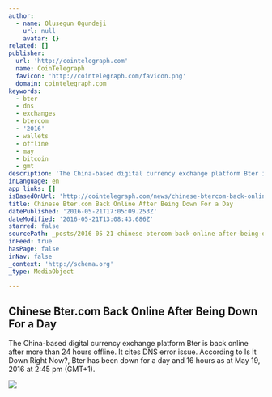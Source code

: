 ```yaml
---
author:
  - name: Olusegun Ogundeji
    url: null
    avatar: {}
related: []
publisher:
  url: 'http://cointelegraph.com'
  name: CoinTelegraph
  favicon: 'http://cointelegraph.com/favicon.png'
  domain: cointelegraph.com
keywords:
  - bter
  - dns
  - exchanges
  - btercom
  - '2016'
  - wallets
  - offline
  - may
  - bitcoin
  - gmt
description: 'The China-based digital currency exchange platform Bter is back online after more than 24 hours offline. It cites DNS error issue. According to Is It Down Right Now?, Bter has been down for a day and 16 hours as at May 19, 2016 at 2:45 pm (GMT+1).'
inLanguage: en
app_links: []
isBasedOnUrl: 'http://cointelegraph.com/news/chinese-btercom-back-online-after-being-down-for-a-day'
title: Chinese Bter.com Back Online After Being Down For a Day
datePublished: '2016-05-21T17:05:09.253Z'
dateModified: '2016-05-21T13:08:43.686Z'
starred: false
sourcePath: _posts/2016-05-21-chinese-btercom-back-online-after-being-down-for-a-day.md
inFeed: true
hasPage: false
inNav: false
_context: 'http://schema.org'
_type: MediaObject

---
```

<article style=""><h1>Chinese Bter.com Back Online After Being Down For a Day</h1><p>The China-based digital currency exchange platform Bter is back online after more than 24 hours offline. It cites DNS error issue. According to Is It Down Right Now?, Bter has been down for a day and 16 hours as at May 19, 2016 at 2:45 pm (GMT+1).</p><img src="http://cointelegraph.com/images/725_aHR0cDovL2NvaW50ZWxlZ3JhcGguY29tL3N0b3JhZ2UvdXBsb2Fkcy92aWV3LzhjMTAwMDMyMTdjZmI4YTRiYTVmMmJhYTQwYTMxMzU0LmpwZw==.jpg" /></article>